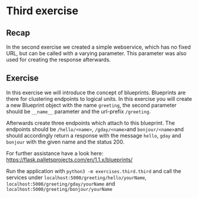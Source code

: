 # Third exercise
## Recap
In the second exercise we created a simple webservice, which has no fixed URL, but can be called with a varying parameter. This parameter was also used for creating the response afterwards. 
## Exercise
In this exercise we will introduce the concept of blueprints. Blueprints are there for clustering endpoints to logical units. In this exercise you will create a new Blueprint object with the name `greeting`, the second parameter should be `__name__` parameter and the url-prefix `/greeting`.

Afterwards create three endpoints which attach to this blueprint. The endpoints should be `/hello/<name>`, `/gday/<name>`and `bonjour/<name>`and should accordingly return a response with the message `hello`, `gday` and `bonjour` with the given name and the status 200.

For further assistance have a look here: https://flask.palletsprojects.com/en/1.1.x/blueprints/

Run the application with `python3 -m exercises.third.third` and call the services under `localhost:5000/greeting/hello/yourName`, `localhost:5000/greeting/gday/yourName` and `localhost:5000/greeting/bonjour/yourName`